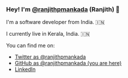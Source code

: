 ### Hey! I'm [@ranjithpmankada](https://twitter.com/ranjithpmankada) (Ranjith) 👋

I'm a software developer from India. :india:

I currently live in Kerala, India. :india:

You can find me on:

* [Twitter as @ranjithpmankada](https://twitter.com/ranjithpmankada)
* [GitHub as @ranjithpmankada (you are here)](https://github.com/ranjithpmankada)
* [LinkedIn](https://linkedin.com/in/ranjithpmankada)
